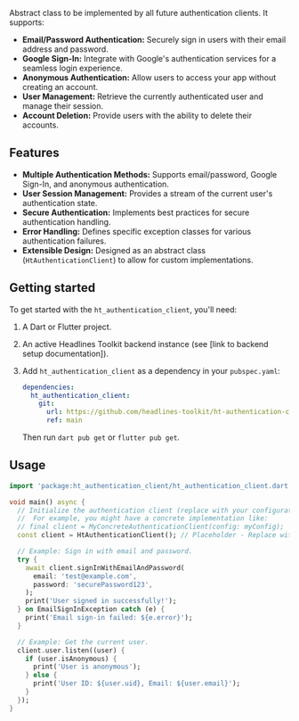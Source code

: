 Abstract class to be implemented by all future authentication clients. It supports:

*   **Email/Password Authentication:** Securely sign in users with their email address and password.
*   **Google Sign-In:** Integrate with Google's authentication services for a seamless login experience.
*   **Anonymous Authentication:** Allow users to access your app without creating an account.
*   **User Management:** Retrieve the currently authenticated user and manage their session.
*   **Account Deletion:** Provide users with the ability to delete their accounts.

## Features

*   **Multiple Authentication Methods:** Supports email/password, Google Sign-In, and anonymous authentication.
*   **User Session Management:** Provides a stream of the current user's authentication state.
*   **Secure Authentication:** Implements best practices for secure authentication handling.
*   **Error Handling:** Defines specific exception classes for various authentication failures.
*   **Extensible Design:** Designed as an abstract class (`HtAuthenticationClient`) to allow for custom implementations.

## Getting started

To get started with the `ht_authentication_client`, you'll need:

1.  A Dart or Flutter project.
2.  An active Headlines Toolkit backend instance (see [link to backend setup documentation]).
3.  Add `ht_authentication_client` as a dependency in your `pubspec.yaml`:

    ```yaml
    dependencies:
      ht_authentication_client:
        git:
          url: https://github.com/headlines-toolkit/ht-authentication-client.git
          ref: main
    ```

    Then run `dart pub get` or `flutter pub get`.

## Usage

```dart
import 'package:ht_authentication_client/ht_authentication_client.dart';

void main() async {
  // Initialize the authentication client (replace with your configuration).
  //  For example, you might have a concrete implementation like:
  // final client = MyConcreteAuthenticationClient(config: myConfig);
  const client = HtAuthenticationClient(); // Placeholder - Replace with your concrete implementation

  // Example: Sign in with email and password.
  try {
    await client.signInWithEmailAndPassword(
      email: 'test@example.com',
      password: 'securePassword123',
    );
    print('User signed in successfully!');
  } on EmailSignInException catch (e) {
    print('Email sign-in failed: ${e.error}');
  }

  // Example: Get the current user.
  client.user.listen((user) {
    if (user.isAnonymous) {
      print('User is anonymous');
    } else {
      print('User ID: ${user.uid}, Email: ${user.email}');
    }
  });
}

```
